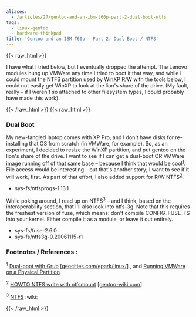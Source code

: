 ```yaml
---
aliases:
  - /articles/27/gentoo-and-an-ibm-t60p-part-2-dual-boot-ntfs
tags:
  - linux-gentoo
  - hardware-thinkpad
title: 'Gentoo and an IBM T60p - Part 2: Dual Boot / NTFS'
---
```

{{< raw_html >}}
<p>I have what I tried below, but I eventually dropped the attempt. The Lenovo modules hung up <span class="caps">VMW</span>are any time I tried to boot it that way, and while I could mount the <span class="caps">NTFS</span> partition used by WinXP R/W with the tools below, I could not easily get WinXP to look at the lion's share of the drive. (My fault, really – if I weren't so attached to other filesystem types, I could probably have made this work).</p>
{{< /raw_html >}}
<!--more-->
{{< raw_html >}}
<h3>Dual Boot</h3>

<p>My new-fangled laptop comes with XP Pro, and I don't have disks for re-installing that OS from scratch (in <span class="caps">VMW</span>are, for example). So, as an experiment, I decided to resize the WinXP partition, and put gentoo on the lion's share of the drive. I want to see if I can get a dual-boot OR <span class="caps">VMW</span>are image running off of that same base – because I think that would be cool<sup id="fnrev7048958234fd685f22dbf8" class="footnote"><a href="#fn7048958234fd685f22dbf8">1</a></sup>. File access would be interesting – but that's another story; I want to see if it will work, first. As part of that effort, I also added support for R/W <span class="caps">NTFS</span><sup id="fnrev422670574fd685f22dc27" class="footnote"><a href="#fn422670574fd685f22dc27">2</a></sup>.</p>

<ul>
	<li>sys-fs/ntfsprogs-1.13.1</li>
</ul>

<p>While poking around, I read up on <span class="caps">NTFS</span><sup id="fnrev21372720164fd685f22e6a2" class="footnote"><a href="#fn21372720164fd685f22e6a2">3</a></sup> – and I think, based on the interoperability section, that I'll also look into ntfs-3g. Note that this requires the freshest version of fuse, which means: don't compile <span class="caps">CONFIG</span>_FUSE_FS into your kernel. Either compile it as a module, or leave it out entirely.</p>

<ul>
	<li>sys-fs/fuse-2.6.0</li>
	<li>sys-fs/ntfs3g-0.20061115-r1</li>
</ul>

<h3>Footnotes / References :</h3>

<p id="fn7048958234fd685f22dbf8" class="footnote"><sup>1</sup> <a href="http://www.geocities.com/epark/linux/grub-w2k-HOWTO.html">Dual-boot with Grub</a> <span class="attribute">[<a href="http://www.geocities.com/epark/linux/">geocities.com/epark/linux/</a>]</span> , and <a href="http://news.u32.net/articles/2006/07/18/running-vmware-on-a-physical-partition">Running <span class="caps">VMW</span>are on a Physical Partition</a></p>

<p id="fn422670574fd685f22dc27" class="footnote"><sup>2</sup> <a href="http://gentoo-wiki.com/HOWTO_NTFS_write_with_ntfsmount"><span class="caps">HOWTO</span> <span class="caps">NTFS</span> write with ntfsmount</a> <span class="attribute">[<a href="http://gentoo-wiki.com/">gentoo-wiki.com</a>]</span></p>

<p id="fn21372720164fd685f22e6a2" class="footnote"><sup>3</sup> <a href="http://en.wikipedia.org/wiki/NTFS"><span class="caps">NTFS</span></a> :wiki:</p>
{{< /raw_html >}}

